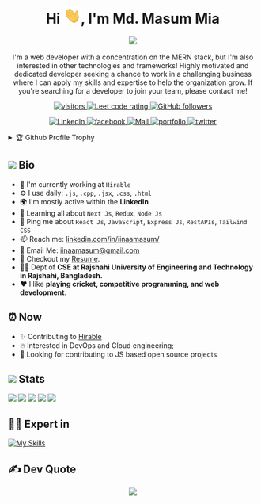 <div align="center">
<h1 align="center">Hi <img width="35" src="https://github.com/1999AZZAR/1999AZZAR/blob/main/resources/img/waving.gif">, I'm Md. Masum Mia</h1>

[![](https://readme-typing-svg.herokuapp.com?font=Poppins&size=22&color=DC143C&vCenter=true&width=250&height=35&lines=MERN+Stack+Developer;Software+Engineer;Problem+Solver)](https://www.linkedin.com/in/iinaamasum/)

<p align="center">I'm a web developer with a concentration on the MERN stack, but I'm also interested in other technologies and frameworks! Highly motivated and dedicated developer seeking a chance to work in a challenging business where I can apply my skills and expertise to help the organization grow. If you're searching for a developer to join your team, please contact me! </p>
</div>



<p align="center">
   <a href="https://github.com/iinaamasum/">
    <img src="https://komarev.com/ghpvc/?username=iinaamasum&color=dc143c" alt="visitors" />
  </a>
  <a href="https://leetcode.com/iinaamasum/">
    <img src="https://cp-logo.vercel.app/leetcode/iinaamasum" alt="Leet code rating" />
  </a>
  </a>
  <a href="https://github.com/iinaamasum?tab=followers">
    <img alt="GitHub followers" src="https://img.shields.io/github/followers/iinaamasum?color=red&logo=github">
  </a>
</p>

<p align="center">
 <a href="https://www.linkedin.com/in/iinaamasum/">
    <img src="https://img.shields.io/badge/LinkedIn-0077B5?style=for-the-badge&logo=linkedin&logoColor=white" alt="LinkedIn" />
  </a>
   <a href="https://www.facebook.com/iinaamasum/">
    <img src="https://img.shields.io/badge/Facebook-1877F2?style=for-the-badge&logo=facebook&logoColor=white" alt="facebook" />
  </a>
  <a href="mailto:iinaamasum@gmail.com">
    <img src="https://img.shields.io/badge/Gmail-D14836?style=for-the-badge&logo=gmail&logoColor=white" alt="Mail" />
  </a>
  </a>
  <a href="https://iinaamasum-3ec05.web.app/">
    <img src="https://img.shields.io/badge/Portfolio-E4405F?style=for-the-badge&logo=portfolio&logoColor=white" alt="portfolio" />
  </a>
  <a href="https://twitter.com/iinaamasum/">
    <img src="https://img.shields.io/badge/Twitter-1DA1F2?style=for-the-badge&logo=twitter&logoColor=white" alt="twitter" />
  </a>
</p>

<details>
 <summary>🏆 Github Profile Trophy</summary>
 </br>
 <p align="center">
  <a href="https://github.com/iinaamasum">
   <img src="https://github-profile-trophy.vercel.app/?username=iinaamasum&column=8&theme=darkhub"/>
  </a>
 </p>
</details>


## <img src="https://media.giphy.com/media/WUlplcMpOCEmTGBtBW/giphy.gif" width="40"> Bio
- 🏢 I'm currently working at `Hirable`
- ⚙️ I use daily:  `.js`,  `.cpp`,  `.jsx`,  `.css`,  `.html`
- 🌍 I'm mostly active within the **LinkedIn**
- 🌱 Learning all about `Next Js`,  `Redux`, `Node Js`
- 💬 Ping me about `React Js`,  `JavaScript`,  `Express Js`,  `RestAPIs`,  `Tailwind CSS`
- 📫 Reach me: [linkedin.com/in/iinaamasum/](https://www.linkedin.com/in/iinaamasum/)
- :e-mail: Email Me: iinaamasum@gmail.com <br/>
- 📝 Checkout my [Resume](https://drive.google.com/file/d/1N-wdH0WSxzJ27JE8TzgLusAVQZdI3y7b/view).
- 👨‍🎓 Dept of **CSE at Rajshahi University of Engineering and Technology in Rajshahi, Bangladesh.**
- :hearts: I like **playing cricket, competitive programming, and web development**.


## ⏰ Now

- ✨ Contributing to [Hirable](https://www.linkedin.com/company/hirable-me/mycompany/)
- :fire: Interested in DevOps and Cloud engineering;
- :calendar: Looking for contributing to JS based open source projects 



## <img src="https://media.giphy.com/media/ZCN6F3FAkwsyOGU2RS/giphy.gif" width="40"> Stats

![](http://github-profile-summary-cards.vercel.app/api/cards/profile-details?username=iinaamasum&theme=radical)
![](http://github-profile-summary-cards.vercel.app/api/cards/repos-per-language?username=iinaamasum&theme=radical)
![](http://github-profile-summary-cards.vercel.app/api/cards/most-commit-language?username=iinaamasum&theme=radical)
![](http://github-profile-summary-cards.vercel.app/api/cards/stats?username=iinaamasum&theme=radical)
![](http://github-profile-summary-cards.vercel.app/api/cards/productive-time?username=iinaamasum&theme=radical&utcOffset=3)


## 👨‍💻 Expert in

[![My Skills](https://skillicons.dev/icons?i=js,react,html,css,tailwind,bootstrap,nodejs,express,mongodb,c,cpp,heroku,git,github,gitlab,firebase,figma,vscode,redux,netlify)](https://www.linkedin.com/in/iinaamasum/)


## ✍️ Dev Quote
<p align="center"> 
<img src="https://quotes-github-readme.vercel.app/api?type=horizontal&theme=radical" />
</p>

